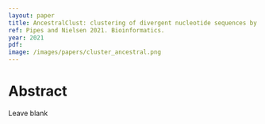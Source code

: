 ```yaml
---
layout: paper
title: AncestralClust: clustering of divergent nucleotide sequences by ancestral sequence reconstruction using phylogenetic trees
ref: Pipes and Nielsen 2021. Bioinformatics.
year: 2021
pdf: 
image: /images/papers/cluster_ancestral.png
---
```


# Abstract

Leave blank
